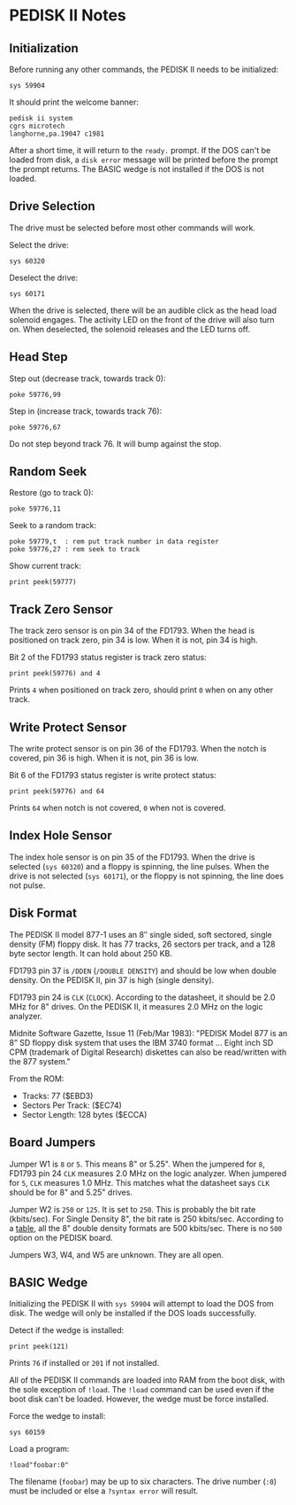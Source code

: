 PEDISK II Notes
===============


Initialization
--------------

Before running any other commands, the PEDISK II needs to be initialized:

    sys 59904

It should print the welcome banner:

    pedisk ii system
    cgrs microtech
    langhorne,pa.19047 c1981

After a short time, it will return to the ``ready.`` prompt.  If the DOS
can't be loaded from disk, a ``disk error`` message will be printed before
the prompt the prompt returns.  The BASIC wedge is not installed if the DOS
is not loaded.


Drive Selection
---------------

The drive must be selected before most other commands will work.

Select the drive:

    sys 60320

Deselect the drive:

    sys 60171

When the drive is selected, there will be an audible click as the head
load solenoid engages.  The activity LED on the front of the drive will
also turn on.  When deselected, the solenoid releases and the LED turns off.


Head Step
---------

Step out (decrease track, towards track 0):

    poke 59776,99

Step in (increase track, towards track 76):

    poke 59776,67

Do not step beyond track 76.  It will bump against the stop.


Random Seek
-----------

Restore (go to track 0):

    poke 59776,11

Seek to a random track:

    poke 59779,t  : rem put track number in data register
    poke 59776,27 : rem seek to track

Show current track:

    print peek(59777)


Track Zero Sensor
-----------------

The track zero sensor is on pin 34 of the FD1793.  When the head is
positioned on track zero, pin 34 is low.  When it is not, pin 34
is high.

Bit 2 of the FD1793 status register is track zero status:

    print peek(59776) and 4

Prints ``4`` when positioned on track zero, should print ``0``
when on any other track.


Write Protect Sensor
--------------------

The write protect sensor is on pin 36 of the FD1793.  When the notch is
covered, pin 36 is high.  When it is not, pin 36 is low.

Bit 6 of the FD1793 status register is write protect status:

    print peek(59776) and 64

Prints ``64`` when notch is not covered, ``0`` when not is covered.


Index Hole Sensor
-----------------

The index hole sensor is on pin 35 of the FD1793.  When the drive is selected
(``sys 60320``) and a floppy is spinning, the line pulses.  When the drive
is not selected (``sys 60171``), or the floppy is not spinning, the line does
not pulse.


Disk Format
-----------

The PEDISK II model 877-1 uses an 8″ single sided, soft sectored, single density
(FM) floppy disk. It has 77 tracks, 26 sectors per track, and a 128 byte sector
length.  It can hold about 250 KB.

FD1793 pin 37 is ``/DDEN`` (``/DOUBLE DENSITY``) and should be low when double
density.  On the PEDISK II, pin 37 is high (single density).

FD1793 pin 24 is ``CLK`` (``CLOCK``).  According to the datasheet, it should
be 2.0 MHz for 8" drives.  On the PEDISK II, it measures 2.0 MHz on the
logic analyzer.

Midnite Software Gazette, Issue 11 (Feb/Mar 1983):
"PEDISK Model 877 is an 8” SD floppy disk system that uses the IBM 3740
 format ... Eight inch SD CPM (trademark of Digital Research) diskettes
 can also be read/written with the 877 system."

From the ROM:
 - Tracks: 77 ($EBD3)
 - Sectors Per Track: ($EC74)
 - Sector Length: 128 bytes ($ECCA)


Board Jumpers
-------------

Jumper W1 is ``8`` or ``5``.  This means 8" or 5.25".  When the jumpered
for ``8``, FD1793 pin 24 ``CLK`` measures 2.0 MHz on the logic analyzer.  When
jumpered for ``5``, ``CLK`` measures 1.0 MHz.  This matches what the datasheet
says ``CLK`` should be for 8" and 5.25" drives.

Jumper W2 is ``250`` or ``125``.  It is set to ``250``.  This is probably
the bit rate (kbits/sec).  For Single Density 8", the bit rate is 250
kbits/sec.  According to a [table](http://en.wikipedia.org/wiki/List_of_floppy_disk_formats),
all the 8" double density formats are 500 kbits/sec.  There is no
``500`` option on the PEDISK board.

Jumpers W3, W4, and W5 are unknown.  They are all open.

BASIC Wedge
-----------

Initializing the PEDISK II with ``sys 59904`` will attempt to load the DOS
from disk.  The wedge will only be installed if the DOS loads successfully.

Detect if the wedge is installed:

    print peek(121)

Prints ``76`` if installed or ``201`` if not installed.

All of the PEDISK II commands are loaded into RAM from the boot disk, with the
sole exception of ``!load``.  The ``!load`` command can be used even if the boot
disk can't be loaded.  However, the wedge must be force installed.

Force the wedge to install:

    sys 60159

Load a program:

    !load"foobar:0"

The filename (``foobar``) may be up to six characters.  The drive number
(``:0``) must be included or else a ``?syntax error`` will result.

